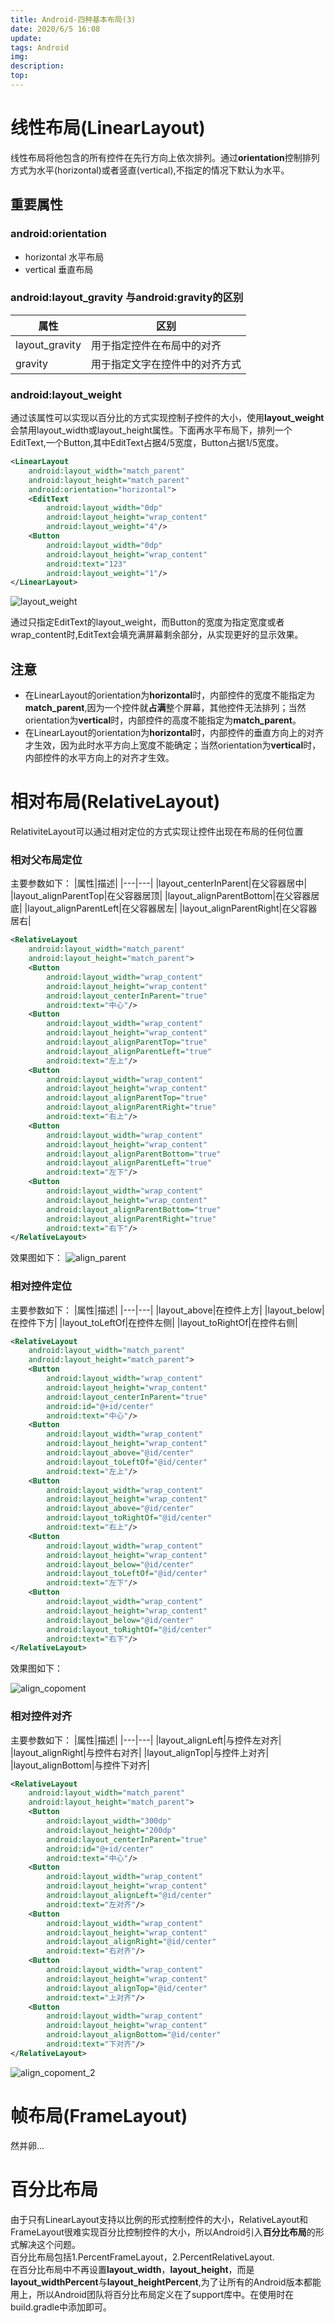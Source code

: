 ```yaml
---
title: Android-四种基本布局(3)
date: 2020/6/5 16:08
update: 
tags: Android
img: 
description:
top: 
---
```

# 线性布局(LinearLayout)
线性布局将他包含的所有控件在先行方向上依次排列。通过**orientation**控制排列方式为水平(horizontal)或者竖直(vertical),不指定的情况下默认为水平。

## 重要属性
### android:orientation
- horizontal 水平布局
- vertical 垂直布局

### android:layout_gravity 与android:gravity的区别
|属性|区别|
|---|---|
|layout_gravity|用于指定控件在布局中的对齐|
|gravity|用于指定文字在控件中的对齐方式|

### android:layout_weight
通过该属性可以实现以百分比的方式实现控制子控件的大小，使用**layout_weight**会禁用layout_width或layout_height属性。下面再水平布局下，排列一个EditText,一个Button,其中EditText占据4/5宽度，Button占据1/5宽度。
```xml
<LinearLayout
    android:layout_width="match_parent"
    android:layout_height="match_parent"
    android:orientation="horizontal">
    <EditText
        android:layout_width="0dp"
        android:layout_height="wrap_content"
        android:layout_weight="4"/>
    <Button
        android:layout_width="0dp"
        android:layout_height="wrap_content"
        android:text="123"
        android:layout_weight="1"/>
</LinearLayout>
```
![layout_weight](https://cdn.jsdelivr.net/gh/TonyChenn/BlogPicture/2020/0605/layout_weight.jpg)

通过只指定EditText的layout_weight，而Button的宽度为指定宽度或者wrap_content时,EditText会填充满屏幕剩余部分，从实现更好的显示效果。

## 注意
- 在LinearLayout的orientation为**horizontal**时，内部控件的宽度不能指定为**match_parent**,因为一个控件就**占满**整个屏幕，其他控件无法排列；当然orientation为**vertical**时，内部控件的高度不能指定为**match_parent**。
- 在LinearLayout的orientation为**horizontal**时，内部控件的垂直方向上的对齐才生效，因为此时水平方向上宽度不能确定；当然orientation为**vertical**时，内部控件的水平方向上的对齐才生效。

# 相对布局(RelativeLayout)
RelativiteLayout可以通过相对定位的方式实现让控件出现在布局的任何位置
### 相对父布局定位
主要参数如下：
|属性|描述|
|---|---|
|layout_centerInParent|在父容器居中|
|layout_alignParentTop|在父容器居顶|
|layout_alignParentBottom|在父容器居底|
|layout_alignParentLeft|在父容器居左|
|layout_alignParentRight|在父容器居右|

```xml
<RelativeLayout
    android:layout_width="match_parent"
    android:layout_height="match_parent">
    <Button
        android:layout_width="wrap_content"
        android:layout_height="wrap_content"
        android:layout_centerInParent="true"
        android:text="中心"/>
    <Button
        android:layout_width="wrap_content"
        android:layout_height="wrap_content"
        android:layout_alignParentTop="true"
        android:layout_alignParentLeft="true"
        android:text="左上"/>
    <Button
        android:layout_width="wrap_content"
        android:layout_height="wrap_content"
        android:layout_alignParentTop="true"
        android:layout_alignParentRight="true"
        android:text="右上"/>
    <Button
        android:layout_width="wrap_content"
        android:layout_height="wrap_content"
        android:layout_alignParentBottom="true"
        android:layout_alignParentLeft="true"
        android:text="左下"/>
    <Button
        android:layout_width="wrap_content"
        android:layout_height="wrap_content"
        android:layout_alignParentBottom="true"
        android:layout_alignParentRight="true"
        android:text="右下"/>
</RelativeLayout>
```
效果图如下：
![align_parent](https://cdn.jsdelivr.net/gh/TonyChenn/BlogPicture/2020/0605/align_parent.jpg)

### 相对控件定位
主要参数如下：
|属性|描述|
|---|---|
|layout_above|在控件上方|
|layout_below|在控件下方|
|layout_toLeftOf|在控件左侧|
|layout_toRightOf|在控件右侧|

```xml
<RelativeLayout
    android:layout_width="match_parent"
    android:layout_height="match_parent">
    <Button
        android:layout_width="wrap_content"
        android:layout_height="wrap_content"
        android:layout_centerInParent="true"
        android:id="@+id/center"
        android:text="中心"/>
    <Button
        android:layout_width="wrap_content"
        android:layout_height="wrap_content"
        android:layout_above="@id/center"
        android:layout_toLeftOf="@id/center"
        android:text="左上"/>
    <Button
        android:layout_width="wrap_content"
        android:layout_height="wrap_content"
        android:layout_above="@id/center"
        android:layout_toRightOf="@id/center"
        android:text="右上"/>
    <Button
        android:layout_width="wrap_content"
        android:layout_height="wrap_content"
        android:layout_below="@id/center"
        android:layout_toLeftOf="@id/center"
        android:text="左下"/>
    <Button
        android:layout_width="wrap_content"
        android:layout_height="wrap_content"
        android:layout_below="@id/center"
        android:layout_toRightOf="@id/center"
        android:text="右下"/>
</RelativeLayout>
```
效果图如下：

![align_copoment](https://cdn.jsdelivr.net/gh/TonyChenn/BlogPicture/2020/0605/align_copoment.jpg)

### 相对控件对齐
主要参数如下：
|属性|描述|
|---|---|
|layout_alignLeft|与控件左对齐|
|layout_alignRight|与控件右对齐|
|layout_alignTop|与控件上对齐|
|layout_alignBottom|与控件下对齐|

```xml
<RelativeLayout
    android:layout_width="match_parent"
    android:layout_height="match_parent">
    <Button
        android:layout_width="300dp"
        android:layout_height="200dp"
        android:layout_centerInParent="true"
        android:id="@+id/center"
        android:text="中心"/>
    <Button
        android:layout_width="wrap_content"
        android:layout_height="wrap_content"
        android:layout_alignLeft="@id/center"
        android:text="左对齐"/>
    <Button
        android:layout_width="wrap_content"
        android:layout_height="wrap_content"
        android:layout_alignRight="@id/center"
        android:text="右对齐"/>
    <Button
        android:layout_width="wrap_content"
        android:layout_height="wrap_content"
        android:layout_alignTop="@id/center"
        android:text="上对齐"/>
    <Button
        android:layout_width="wrap_content"
        android:layout_height="wrap_content"
        android:layout_alignBottom="@id/center"
        android:text="下对齐"/>
</RelativeLayout>
```

![align_copoment_2](https://cdn.jsdelivr.net/gh/TonyChenn/BlogPicture/2020/0605/align_copoment_2.jpg)

# 帧布局(FrameLayout)
然并卵...
# 百分比布局
由于只有LinearLayout支持以比例的形式控制控件的大小，RelativeLayout和FrameLayout很难实现百分比控制控件的大小，所以Android引入**百分比布局**的形式解决这个问题。</br>
百分比布局包括1.PercentFrameLayout，2.PercentRelativeLayout. </br>
在百分比布局中不再设置**layout_width**，**layout_height**，而是**layout_widthPercent**与**layout_heightPercent**,为了让所有的Android版本都能用上，所以Android团队将百分比布局定义在了support库中。在使用时在build.gradle中添加即可。
```java

```